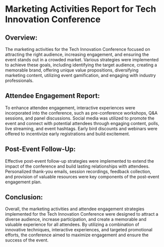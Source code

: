 # Marketing Activities Report for Tech Innovation Conference

## Overview:
The marketing activities for the Tech Innovation Conference focused on attracting the right audience, increasing engagement, and ensuring the event stands out in a crowded market. Various strategies were implemented to achieve these goals, including identifying the target audience, creating a memorable brand, offering unique value propositions, diversifying marketing content, utilizing event gamification, and engaging with industry professionals.

## Attendee Engagement Report:
To enhance attendee engagement, interactive experiences were incorporated into the conference, such as pre-conference workshops, Q&A sessions, and panel discussions. Social media was utilized to promote the event and connect with potential attendees through engaging content, polls, live streaming, and event hashtags. Early bird discounts and webinars were offered to incentivize early registrations and build excitement.

## Post-Event Follow-Up:
Effective post-event follow-up strategies were implemented to extend the impact of the conference and build lasting relationships with attendees. Personalized thank-you emails, session recordings, feedback collection, and provision of valuable resources were key components of the post-event engagement plan.

## Conclusion:
Overall, the marketing activities and attendee engagement strategies implemented for the Tech Innovation Conference were designed to attract a diverse audience, increase participation, and create a memorable and valuable experience for all attendees. By utilizing a combination of innovative techniques, interactive experiences, and targeted promotional efforts, the conference aimed to maximize engagement and ensure the success of the event.